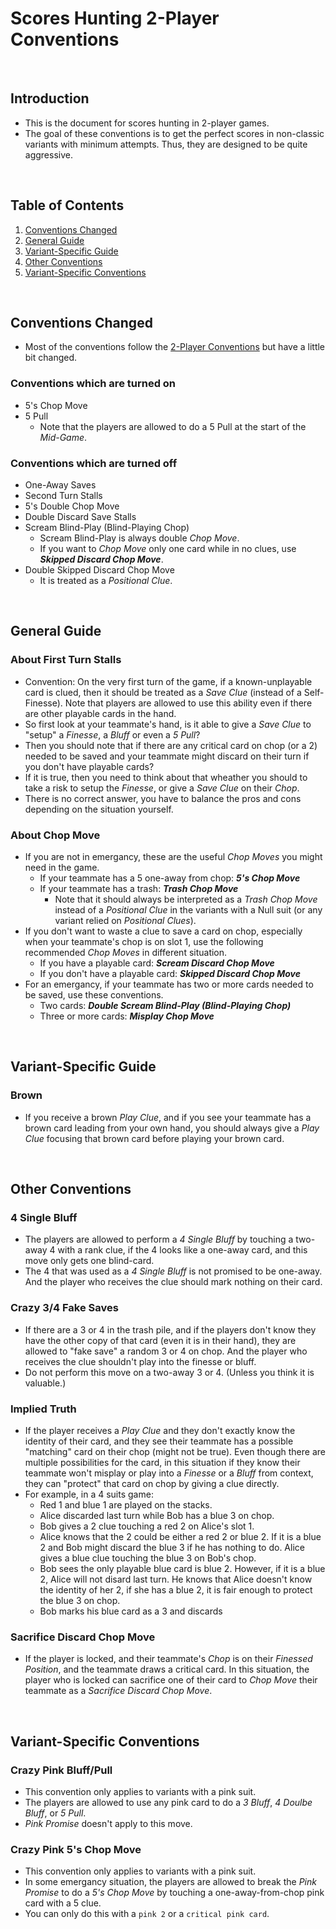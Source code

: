 # Scores Hunting 2-Player Conventions

<br/>

## Introduction
* This is the document for scores hunting in 2-player games.
* The goal of these conventions is to get the perfect scores in non-classic variants with minimum attempts. Thus, they are designed to be quite aggressive.

<br/>

## Table of Contents
1. [Conventions Changed](#conventions-changed)
2. [General Guide](#general-guide)
3. [Variant-Specific Guide](#variant-specific-guide)
4. [Other Conventions](#other-conventions)
5. [Variant-Specific Conventions](#variant-specific-conventions)

<br/>

## Conventions Changed

* Most of the conventions follow the [2-Player Conventions](https://github.com/Zamiell/hanabi-conventions/blob/master/misc/2-Player.md) but have a little bit changed.

### Conventions which are turned on
* 5's Chop Move
* 5 Pull
  * Note that the players are allowed to do a 5 Pull at the start of the *Mid-Game*.

### Conventions which are turned off
* One-Away Saves
* Second Turn Stalls
* 5's Double Chop Move
* Double Discard Save Stalls
* Scream Blind-Play (Blind-Playing Chop)
  * Scream Blind-Play is always double *Chop Move*.
  * If you want to *Chop Move* only one card while in no clues, use ***Skipped Discard Chop Move***.
* Double Skipped Discard Chop Move
  * It is treated as a *Positional Clue*.

<br/>

## General Guide

### About First Turn Stalls
* Convention: On the very first turn of the game, if a known-unplayable card is clued, then it should be treated as a *Save Clue* (instead of a Self-Finesse). Note that players are allowed to use this ability even if there are other playable cards in the hand.
* So first look at your teammate's hand, is it able to give a *Save Clue* to "setup" a *Finesse*, a *Bluff* or even a *5 Pull*?
* Then you should note that if there are any critical card on chop (or a 2) needed to be saved and your teammate might discard on their turn if you don't have playable cards?
* If it is true, then you need to think about that wheather you should to take a risk to setup the *Finesse*, or give a *Save Clue* on their *Chop*.
* There is no correct answer, you have to balance the pros and cons depending on the situation yourself.

### About Chop Move
* If you are not in emergancy, these are the useful *Chop Moves* you might need in the game.
  * If your teammate has a 5 one-away from chop: ***5's Chop Move***
  * If your teammate has a trash: ***Trash Chop Move***
    * Note that it should always be interpreted as a *Trash Chop Move* instead of a *Positional Clue* in the variants with a Null suit (or any variant relied on *Positional Clues*).
* If you don't want to waste a clue to save a card on chop, especially when your teammate's chop is on slot 1, use the following recommended *Chop Moves* in different situation.
  * If you have a playable card: ***Scream Discard Chop Move***
  * If you don't have a playable card: ***Skipped Discard Chop Move***
* For an emergancy, if your teammate has two or more cards needed to be saved, use these conventions.
  * Two cards: ***Double Scream Blind-Play (Blind-Playing Chop)***
  * Three or more cards: ***Misplay Chop Move***

<br/>

## Variant-Specific Guide

### Brown
* If you receive a brown *Play Clue*, and if you see your teammate has a brown card leading from your own hand, you should always give a *Play Clue* focusing that brown card before playing your brown card.

<br/>

## Other Conventions

### 4 Single Bluff
* The players are allowed to perform a *4 Single Bluff* by touching a two-away 4 with a rank clue, if the 4 looks like a one-away card, and this move only gets one blind-card.
* The 4 that was used as a *4 Single Bluff* is not promised to be one-away. And the player who receives the clue should mark nothing on their card.

### Crazy 3/4 Fake Saves
* If there are a 3 or 4 in the trash pile, and if the players don't know they have the other copy of that card (even it is in their hand), they are allowed to "fake save" a random 3 or 4 on chop. And the player who receives the clue shouldn't play into the finesse or bluff.
* Do not perform this move on a two-away 3 or 4. (Unless you think it is valuable.)

### Implied Truth
* If the player receives a *Play Clue* and they don't exactly know the identity of their card, and they see their teammate has a possible "matching" card on their chop (might not be true). Even though there are multiple possibilities for the card, in this situation if they know their teammate won't misplay or play into a *Finesse* or a *Bluff* from context, they can "protect" that card on chop by giving a clue directly.
* For example, in a 4 suits game:
  * Red 1 and blue 1 are played on the stacks.
  * Alice discarded last turn while Bob has a blue 3 on chop.
  * Bob gives a 2 clue touching a red 2 on Alice's slot 1.
  * Alice knows that the 2 could be either a red 2 or blue 2. If it is a blue 2 and Bob might discard the blue 3 if he has nothing to do. Alice gives a blue clue touching the blue 3 on Bob's chop.
  * Bob sees the only playable blue card is blue 2. However, if it is a blue 2, Alice will not disard last turn. He knows that Alice doesn't know the identity of her 2, if she has a blue 2, it is fair enough to protect the blue 3 on chop.
  * Bob marks his blue card as a 3 and discards

### Sacrifice Discard Chop Move
* If the player is locked, and their teammate's *Chop* is on their *Finessed Position*, and the teammate draws a critical card. In this situation, the player who is locked can sacrifice one of their card to *Chop Move* their teammate as a *Sacrifice Discard Chop Move*.

<br/>

## Variant-Specific Conventions

### Crazy Pink Bluff/Pull
* This convention only applies to variants with a pink suit.
* The players are allowed to use any pink card to do a *3 Bluff*, *4 Doulbe Bluff*, or *5 Pull*.
* *Pink Promise* doesn't apply to this move.

### Crazy Pink 5's Chop Move
* This convention only applies to variants with a pink suit.
* In some emergancy situation, the players are allowed to break the *Pink Promise* to do a *5's Chop Move* by touching a one-away-from-chop pink card with a 5 clue.
* You can only do this with a `pink 2` or a `critical pink card`.

<br/>
